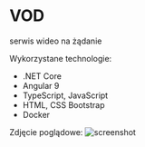 # VOD
serwis wideo na żądanie

Wykorzystane technologie:
- .NET Core
- Angular 9
- TypeScript, JavaScript
- HTML, CSS Bootstrap
- Docker

Zdjęcie poglądowe:
![screenshot](https://drive.google.com/uc?export=view&id=17-5cof-H4eXVyZ3oJChUjHClBi9MRiOj)
